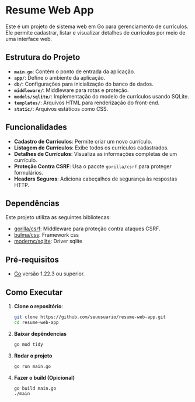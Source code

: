 # Resume Web App

Este é um projeto de sistema web em Go para gerenciamento de currículos. Ele permite cadastrar, listar e visualizar detalhes de currículos por meio de uma interface web. 




## Estrutura do Projeto

- **`main.go`**: Contém o ponto de entrada da aplicação.
- **`app/`**: Define o ambiente da aplicação.
- **`db/`**: Configurações para inicialização do banco de dados.
- **`middleware/`**: Middleware para rotas e proteção.
- **`models/sqlite/`**: Implementação do modelo de currículos usando SQLite.
- **`templates/`**: Arquivos HTML para renderização do front-end.
- **`static/`**: Arquivos estáticos como CSS.

## Funcionalidades

- **Cadastro de Currículos**: Permite criar um novo currículo.
- **Listagem de Currículos**: Exibe todos os currículos cadastrados.
- **Detalhes de Currículos**: Visualiza as informações completas de um currículo.
- **Proteção Contra CSRF**: Usa o pacote `gorilla/csrf` para proteger formulários.
- **Headers Seguros**: Adiciona cabeçalhos de segurança às respostas HTTP.

## Dependências

Este projeto utiliza as seguintes bibliotecas:

- [gorilla/csrf](https://github.com/gorilla/csrf): Middleware para proteção contra ataques CSRF.
- [bulma/css](https://github.com/jgthms/bulma): Framework css
- [modernc/sqlite](https://pkg.go.dev/modernc.org/sqlite#section-readme): Driver sqlite

## Pré-requisitos

- [Go](https://go.dev/) versão 1.22.3 ou superior.


## Como Executar

1. **Clone o repositório**:
   ```bash
   git clone https://github.com/seuusuario/resume-web-app.git
   cd resume-web-app
   ```

2. **Baixar depêndencias**
   ```bash
   go mod tidy
   ```

3. **Rodar o projeto**
   ```bash
   go run main.go
   ```
   
4. **Fazer o build (Opicional)**
   ```bash
   go build main.go
   ./main
   ```
